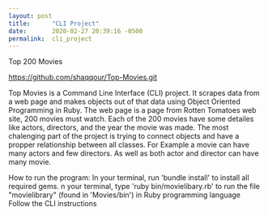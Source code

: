 ```yaml
---
layout: post
title:      "CLI Project"
date:       2020-02-27 20:39:16 -0500
permalink:  cli_project
---
```



Top 200 Movies


https://github.com/shaqqour/Top-Movies.git


Top Movies is a Command Line Interface (CLI) project. It scrapes data from a web page and makes objects out of that data using Object Oriented Programming in Ruby. The web page is a page from Rotten Tomatoes web site, 200 movies must watch. Each of the 200 movies have some detailes like actors, directors, and the year the movie was made. The most chalenging part of the project is trying to connect objects and have a propper relationship between all classes. For Example a movie can have many actors and few directors. As well as both actor and director can have many movie.

How to run the program:
                In your terminal, run 'bundle install' to install all required gems.
                n your terminal, type 'ruby bin/movielibary.rb' to run the file "movielibrary" (found in 'Movies/bin') in Ruby
                programming language
                Follow the CLI instructions
